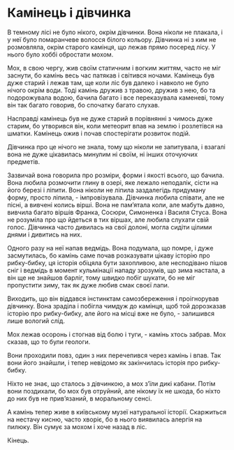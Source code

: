 # Камінець і дівчинка

В темному лісі не було нікого, окрім дівчинки. 
Вона ніколи не плакала, і у неї було помаранчеве волосся білого кольору. 
Дівчинка ні з ким не розмовляла, окрім старого камінця, що лежав прямо посеред лісу. 
У нього було хоббі обростати мохом. 

Мох, в свою чергу, жив своїм статичним і вогким життям, часто не міг заснути, бо камінь весь час патякав і світився ночами. 
Камінець був дуже старий і лежав там, ще коли ліс був далеко і навколо не було нічого окрім води. 
Тоді камінь дружив з травою, дружив з нею, бо та подорожувала водою, бачила багато і все переказувала каменеві, 
тому він так багато говорив, бо спочатку багато слухав. 

Насправді камінець був не дуже старий в порівнянні з чимось дуже старим, бо утворився він, коли метеорит впав на землю і розлетівся на шматки. 
Камінець ожив і почав спостерігати розвиток подій. 

Дівчинка про це нічого не знала, тому що ніколи не запитувала, і взагалі вона не дуже цікавилась минулим ні своїм, ні інших оточуючих предметів.
 
Зазвичай вона говорила про розміри, форми і якості всього, що бачила. Вона любила розмочити глину в озері, 
яке лежало неподалік, сісти на його березі і ліпити. 
Вона ніколи не ліпила заздалегідь придуману форму, просто ліпила, - імпровізувала. 
Дівчинка любила співати, але не пісні, а вивчені колись вірші. 
Вона не пам’ятала коли, але мабуть давно, вивчила багато віршів Франка, Сосюри, Симоненка і Василя Стуса. 
Вона не розуміла про що йдеться в тих віршах, але любила слухати свій голос. 
Дівчинка часто дивилась на свої долоні, могла сидіти цілими днями і дивитись на них. 


Одного разу на неї напав ведмідь. Вона подумала, що помре, і дуже засмутилась, бо камінь саме почав розказувати цікаву історію 
про рибку-бибку, ця історія обіцяла бути захопливою, але несподівано пішов сніг і ведмідь в момент кульмінації нападу зрозумів, 
що зима настала, а він ще не знайшов барліг, тому швидко побіг шукати, бо не міг пропустити зиму, так як дуже любив смак своєї лапи. 

Виходить, що він віддався інстинктам самозбереження і проігнорував дівчинку. 
Вона зраділа і побігла чимдуж до камінця, щоб той дорозказав історію про рибку-бибку, але його на місці вже не було, - залишився 
лише вологий слід. 


Мох лежав осоронь і стогнав від болю і туги, - камінь хтось забрав. 
Мох сказав, що то були геологи. 

Вони проходили повз, один з них перечепився через камінь і впав. Так вони його знайшли, 
і тепер невідомо як закінчилась історія про рибку-бибку. 

Ніхто не знає, що сталось з дівчинкою, а мох з’їли дикі кабани. 
Потім вони поздихали, бо мох був отруйний, але нікому їх не шкода, бо ніхто до них був не прив’язаний, в моральному сенсі. 

А камінь тепер живе в київському музеї натуральної історії. Скаржиться на нестачу кисню, 
часто хворіє, бо в нього виявилась алергія на пилюку. Він сумує за мохом і хоче назад в ліс.



Кінець.